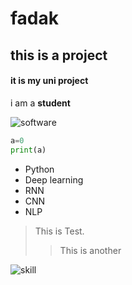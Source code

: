 # fadak

## this is a project

#### it is my uni project 

i am a **student**

![software](https://webshift.ir/wp-content/uploads/2022/11/h68x0up43hmknl5tjcww-1536x864.jpg)

```python
a=0
print(a)
```

- Python
- Deep learning
- RNN
- CNN
- NLP

> This is Test.
> > This is another

![skill](https://lancersara.com/wp-content/uploads/2023/10/Software-Developer-vs-Software-Engineer.jpg)
